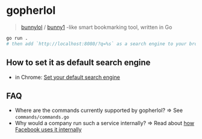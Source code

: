 # gopherlol
> [bunnylol](https://www.quora.com/What-is-Facebooks-bunnylol) / [bunny1](http://www.bunny1.org) -like smart bookmarking tool, written in Go

```bash
go run . 
# then add `http://localhost:8080/?q=%s` as a search engine to your browser (where `%s` will be replaced with the search term by the browser)
```

## How to set it as default search engine
- in Chrome: [Set your default search engine](https://support.google.com/chrome/answer/95426)

## FAQ
- Where are the commands currently supported by gopherlol? => See `commands/commands.go`
- Why would a company run such a service internally? => Read about [how Facebook uses it internally](http://www.ccheever.com/blog/?p=74)